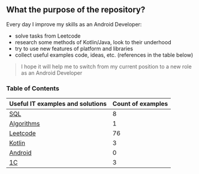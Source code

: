 ## What the purpose of the repository?

Every day I improve my skills as an Android Developer:
- solve tasks from Leetcode
- research some methods of Kotlin/Java, look to their underhood
- try to use new features of platform and libraries
- collect useful examples code, ideas, etc. (references in the table below)

> I hope it will help me to switch from my current position to a new role as an Android Developer

### Table of Contents
| Useful IT examples and solutions              | Count of examples  |
| --------------------------------------------- | ------------------ |
| [SQL](documents/sql.md)                       | 8                  |
| [Algorithms](documents/algorithm.md)          | 1                  |
| [Leetcode](documents/leetcode.md)             | 76                 |
| [Kotlin](documents/kotlin.md)                 | 3                  |
| [Android](documents/android.md)               | 0                  |
| [1C](documents/oneS.md)                       | 3                  |